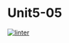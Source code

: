 # Unit5-05
[![linter](https://github.com/bret-padlan/Unit5-05/workflows/linter/badge.svg)](https://github.com/marketplace/actions/super-linter)
